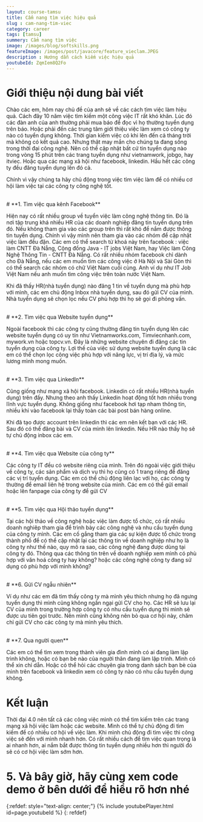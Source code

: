 ```yaml
---
layout: course-tamsu
title: Cẩm nang tìm việc hiệu quả
slug : cam-nang-tim-viec
category: career
tags: [tamsu]
summery: Cẩm nang tìm việc  
image: /images/blog/softskills.png
featureImage: /images/post/javacore/feature_vieclam.JPEG
description : Hướng dẫn cách kiếm việc hiệu quả
youtubeId: ZqmIem8Q2Fo
---
```


# **Giới thiệu nội dung bài viết**

Chào các em, hôm nay chủ đề của anh sẽ về các cách tìm việc làm hiệu quả. Cách đây 10 năm việc tìm kiếm một công việc IT rất khó khăn. Lúc đó các đàn anh của anh thường phải mua báo để đọc vì họ thường tuyển dụng trên báo. Hoặc phải đến các trung tâm giới thiệu việc làm xem có công ty nào có tuyển dụng không. Thời gian kiếm việc có khi lên đến cả tháng trời mà không có kết quả cao. Nhưng thật may mắn cho chúng ta đang sống trong thời đại công nghệ. Nên có thể cập nhật bất cứ tin tuyển dụng nào trong vòng 15 phút trên các trang tuyển dụng như vietnamwork, jobgo, hay itviec. Hoặc qua các mạng xã hội như facebook, linkedin. Hầu hết các công ty đều đăng tuyển dụng lên đó cả.

Chính vì vậy chúng ta hãy chủ động trong việc tìm việc làm để có nhiều cơ hội làm việc tại các công ty công nghệ tốt.

<br>
# **1. Tìm việc qua kênh Facebook**

Hiện nay có rất nhiều group về tuyển việc làm công nghệ thông tin. Đó là nơi tập trung khá nhiều HR của các doanh nghiệp đăng tin tuyển dụng trên đó. Nếu không tham gia vào các group trên thì rất khó để nắm được thông tin tuyển dụng. Chính vì vậy mình nên tham gia vào các nhóm để cập nhật việc làm đều đặn. Các em có thể search từ khoá này trên facebook : việc làm CNTT Đà Nẵng, Cộng đồng Java - IT jobs Việt Nam, hay Việc làm Công Nghệ Thông Tin - CNTT Đà Nẵng. Có rất nhiều nhóm facebook chỉ dành cho Đà Nẵng, nếu các em muốn tìm các công việc ở Hà Nội và Sài Gòn thì có thể search các nhóm có chữ Việt Nam cuối cùng. Anh ví dụ như IT Job Việt Nam nếu anh muốn tìm công việc trên toàn nước Việt Nam.

Khi đã thấy HR(nhà tuyển dụng) nào đăng 1 tin về tuyển dụng mà phù hợp với mình, các em chủ động Inbox nhà tuyển dụng, sau đó gửi CV của mình. Nhà tuyển dụng sẽ chọn lọc nếu CV phù hợp thì họ sẽ gọi đi phỏng vấn.


<br>
# **2. Tìm việc qua Website tuyển dụng**

Ngoài facebook thì các công ty cũng thường đăng tin tuyển dụng lên các website tuyển dụng có uy tín như Vietnamworks.com, Timviecnhanh.com, mywork.vn hoặc topcv.vn. Đây là những website chuyên đi đăng các tin tuyển dụng của công ty. Lợi thế của việc sử dụng website tuyển dụng là các em có thể chọn lọc công việc phù hợp với năng lực, vị trí địa lý, và mức lương mình mong muốn.


<br>
# **3. Tìm việc qua LinkedIn**

Cũng giống như mạng xã hội facebook. Linkedin có rất nhiều HR(nhà tuyển dụng) trên đấy. Nhưng theo anh thấy Linkedin hoạt động tốt hơn nhiều trong lĩnh vực tuyển dụng. Không giống như facebook hơi tạp nham thông tin, nhiều khi vào facebook lại thấy toàn các bài post bán hàng online. 

Khi đã tạo được account trên linkedin thì các em nên kết bạn với các HR. Sau đó có thể đăng bài và CV của mình lên linkedin. Nếu HR nào thấy họ sẽ tự chủ động inbox các em.

<br>
# **4. Tìm việc qua Website của công ty**

Các công ty IT đều có website riêng của mình. Trên đó ngoài việc giới thiệu về công ty, các sản phẩm và dịch vụ thì họ cũng có 1 trang riêng để đăng các vị trí tuyển dụng. Các em có thể chủ động liên lạc với họ, các công ty thường để email liên hệ trong website của mình. Các em có thể gửi email hoặc lên fanpage của công ty để gửi CV

<br>
# **5. Tìm việc qua Hội thảo tuyển dụng**

Tại các hội thảo về công nghệ hoặc việc làm được tổ chức, có rất nhiều doanh nghiêp tham gia để trình bày các công nghệ và nhu cầu tuyển dụng của công ty mình. Các em cố gắng tham gia các sự kiện được tổ chức trong thành phố để có thể cập nhật lại các thông tin về doanh nghiệp như họ là công ty như thế nào, quy mô ra sao, các công nghệ đang được dùng tại công ty đó. Thông qua các thông tin trên về doanh nghiệp xem mình có phù hợp với văn hoá công ty hay không? hoặc các công nghệ công ty đang sử dụng có phù hợp với mình không?

<br>
# **6. Gửi CV ngẫu nhiên**

Ví dụ như các em đã tìm thấy công ty mà mình yêu thích nhưng họ đã ngưng tuyển dụng thì mình cũng không ngần ngại gửi CV cho họ. Các HR sẽ lưu lại CV của mình trong trường hợp công ty có nhu cầu tuyển dụng thì mình sẽ được ưu tiên gọi trước. Nên mình cũng không nên bỏ qua cơ hội này, chăm chỉ gửi CV cho các công ty mà mình yêu thích.

<br>
# **7. Qua người quen**

Các em có thể tìm xem trong thành viên gia đình mình có ai đang làm lập trình không, hoặc có bạn bè nào của người thân đang làm lập trình. Mình có thể xin chỉ dẫn. Hoặc có thể hỏi các chuyên gia trong danh sách bạn bè của mình trên facebook và linkedin xem có công ty nào có nhu cầu tuyển dụng không.

# **Kết luận**

Thời đại 4.0 nên tất cả các công việc mình có thể tìm kiếm trên các trang mạng xã hội việc làm hoặc các website. Mình có thể tự chủ động đi tìm kiếm để có nhiều cơ hội về việc làm. Khi mình chủ động đi tìm việc thì công việc sẽ đến với mình nhanh hơn. Có rất nhiều cách để tìm việc quan trọng là ai nhanh hơn, ai nắm bắt được thông tin tuyển dụng nhiều hơn thì người đó sẽ có cơ hội việc làm sớm hơn.


# **5. Và bây giờ, hãy cùng xem code demo ở bên dưới để hiểu rõ hơn nhé**

{:refdef: style="text-align: center;"}
{% include youtubePlayer.html id=page.youtubeId %}
{: refdef}